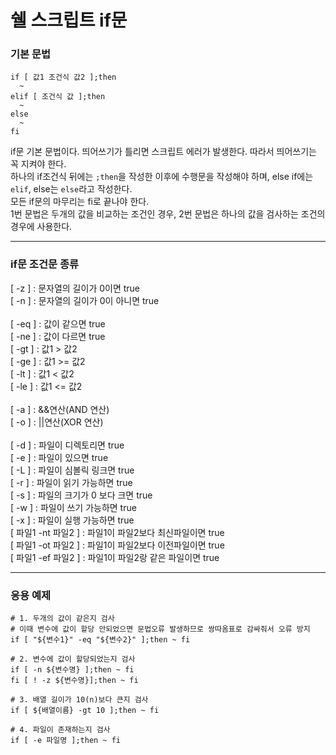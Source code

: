 # 쉘 스크립트 if문

### 기본 문법
```
if [ 값1 조건식 값2 ];then
  ~
elif [ 조건식 값 ];then
  ~
else
  ~
fi
```
if문 기본 문법이다. 띄어쓰기가 틀리면 스크립트 에러가 발생한다. 따라서 띄어쓰기는 꼭 지켜야 한다.<br>
하나의 if조건식 뒤에는 ```;then```을 작성한 이후에 수행문을 작성해야 하며, else if에는 ```elif```, else는 ```else```라고 작성한다.<br>
모든 if문의 마무리는 fi로 끝나야 한다.
<br>
1번 문법은 두개의 값을 비교하는 조건인 경우, 2번 문법은 하나의 값을 검사하는 조건의 경우에 사용한다.

---

### if문 조건문 종류
[ -z ] : 문자열의 길이가 0이면 true<br>
[ -n ] : 문자열의 길이가 0이 아니면 true<br>
<br>
[ -eq ] : 값이 같으면 true<br>
[ -ne ] : 값이 다르면 true<br>
[ -gt ] : 값1 > 값2<br>
[ -ge ] : 값1 >= 값2<br>
[ -lt ] : 값1 < 값2<br>
[ -le ] : 값1 <= 값2<br>
<br>
[ -a ] : &&연산(AND 연산)<br>
[ -o ] : ||연산(XOR 연산)<br>
<br>
[ -d ] : 파일이 디렉토리면 true<br>
[ -e ] : 파일이 있으면 true<br>
[ -L ] : 파일이 심볼릭 링크면 true<br>
[ -r ] : 파일이 읽기 가능하면 true<br>
[ -s ] : 파일의 크기가 0 보다 크면 true<br>
[ -w ] : 파일이 쓰기 가능하면 true<br>
[ -x ] : 파일이 실행 가능하면 true<br>
[ 파일1 -nt 파일2 ]  : 파일1이 파일2보다 최신파일이면 true<br>
[ 파일1 -ot 파일2 ]  : 파일1이 파일2보다 이전파일이면 true<br>
[ 파일1 -ef 파일2 ] : 파일1이 파일2랑 같은 파일이면 true<br>

---

### 응용 예제
```
# 1. 두개의 값이 같은지 검사
# 이때 변수에 값이 할당 안되었으면 문법오류 발생하므로 쌍따옴표로 감싸줘서 오류 방지
if [ "${변수1}" -eq "${변수2}" ];then ~ fi

# 2. 변수에 값이 할당되었는지 검사
if [ -n ${변수명} ];then ~ fi
fi [ ! -z ${변수명}];then ~ fi

# 3. 배열 길이가 10(n)보다 큰지 검사
if [ ${배열이름} -gt 10 ];then ~ fi

# 4. 파일이 존재하는지 검사
if [ -e 파일명 ];then ~ fi
```